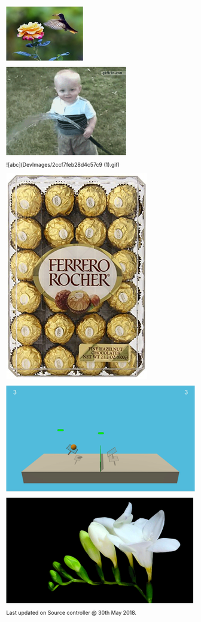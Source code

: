 ![](Images/flower-humming-bird-rose-flowers-animals-birds-nature-picture-(d)_5b05324b7a99050cec46d520.jpg)

![abc](Images/anigif_enhanced-buzz-15231-1385051185-2501_5b056d587a99050cec46d5d8.gif)

![abc](DevImages/2ccf7feb28d4c57c9 (1).gif)

![abc](DevImages/91QL47x2RoL._SY550_.jpg)

![abc](DevImages/image2-2.gif)

![abc](DevImages/flower-bloom-if9.gif)

Last updated on Source controller @ 30th May 2018.

